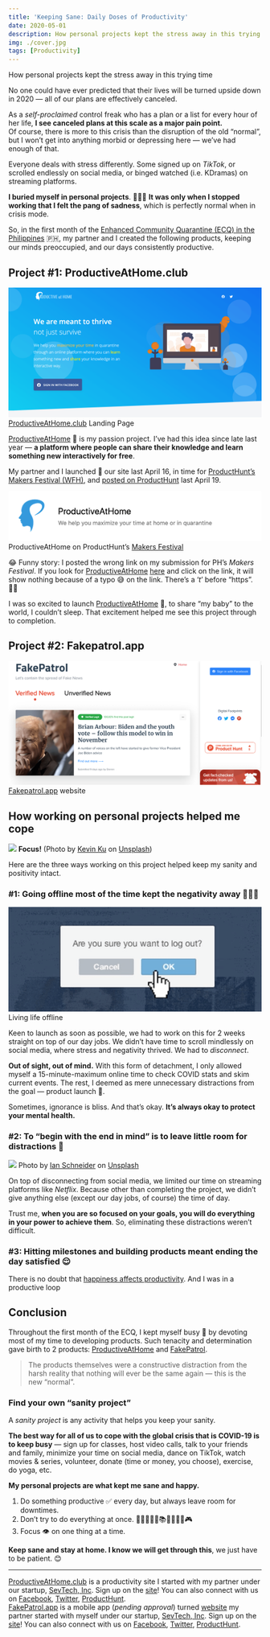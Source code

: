 ```yaml
---
title: 'Keeping Sane: Daily Doses of Productivity'
date: 2020-05-01
description: How personal projects kept the stress away in this trying time, surviving the first few weeks of ECQ.
img: ./cover.jpg
tags: [Productivity]
---
```


<span class="subtitle">How personal projects kept the stress away in this trying time</span>

No one could have ever predicted that their lives will be turned upside down in
2020 — all of our plans are effectively canceled.

As a _self-proclaimed_ control freak who has a plan or a list for every hour of
her life, **I see canceled plans at this scale as a major pain point.** <br> Of
course, there is more to this crisis than the disruption of the old “normal”,
but I won’t get into anything morbid or depressing here — we’ve had enough of
that.

Everyone deals with stress differently. Some signed up on _TikTok_, or scrolled
endlessly on social media, or binged watched (i.e. KDramas) on streaming
platforms.

**I buried myself in personal projects**. 👩🏻‍💻 **It was only when I stopped
working that I felt the pang of sadness**, which is perfectly normal when in
crisis mode.

So, in the first month of the [Enhanced Community Quarantine (ECQ) in the
Philippines](https://en.wikipedia.org/wiki/2020_Luzon_enhanced_community_quarantine)
🇵🇭, my partner and I created the following products, keeping our minds
preoccupied, and our days consistently productive.

## Project #1: ProductiveAtHome.club

![ProductiveAtHome Landing Page](./pahc-landing.png)
<span class="figcaption_hack">[ProductiveAtHome.club](http://productiveathome.club) Landing Page</span>

[ProductiveAtHome](http://productiveathome.club) 🧠 is my passion project. I’ve
had this idea since late last year — **a platform where people can share their
knowledge and learn something new interactively for free**.

My partner and I launched 🚀 our site last April 16, in time for [ProductHunt’s
Makers Festival (WFH)](https://www.producthunt.com/makers-festival/wfh), and
[posted on ProductHunt](https://www.producthunt.com/posts/productive-at-home)
last April 19.

![ProductiveAtHome on ProductHunt](./pahc-ph.png)
<span class="figcaption_hack">ProductiveAtHome on ProductHunt’s [Makers
Festival](https://www.producthunt.com/makers-festival/wfh/voting)</span>

😂 Funny story: I posted the wrong link on my submission for PH’s _Makers
Festival_. If you look for [ProductiveAtHome](http://productiveathome.club)
[here](https://www.producthunt.com/makers-festival/wfh/voting) and click on the
link, it will show nothing because of a typo 😅 on the link. There’s a ‘_t_’
before “https”. 🤦‍♀️

I was so excited to launch [ProductiveAtHome](http://productiveathome.club) 🧠,
to share “my baby” to the world, I couldn’t sleep. That excitement helped me see
this project through to completion.

## Project #2: Fakepatrol.app

![Fake Patrol Website](./fake-patrol-landing.png)
<span class="figcaption_hack">[Fakepatrol.app](http://fakepatrol.app) website</span>

## How working on personal projects helped me cope

![](https://unsplash.com/photos/w7ZyuGYNpRQ)
<span class="figcaption_hack">**Focus!** (Photo by [Kevin
Ku](https://unsplash.com/photos/w7ZyuGYNpRQ) on
[Unsplash](https://unsplash.com))</span>

Here are the three ways working on this project helped keep my sanity and
positivity intact.

### #1: Going offline most of the time kept the negativity away 💁🏻‍♀️

![Log out](./log-out.png)
<span class="figcaption_hack">Living life offline</span>

Keen to launch as soon as possible, we had to work on this for 2 weeks straight
on top of our day jobs. We didn’t have time to scroll mindlessly on social
media, where stress and negativity thrived. We had to _disconnect_.

**Out of sight, out of mind.** With this form of detachment, I only allowed
myself a 15-minute-maximum online time to check COVID stats and skim current
events. The rest, I deemed as mere unnecessary distractions from the goal —
product launch 🚀.

Sometimes, ignorance is bliss. And that’s okay. **It’s always okay to protect
your mental health.**

### #2: To “begin with the end in mind” is to leave little room for distractions 🙈

![](https://cdn-images-1.medium.com/max/1200/0*KwJvjPk8o1bWqGFE)
<span class="figcaption_hack">Photo by [Ian
Schneider](https://unsplash.com/@goian) on
[Unsplash](https://unsplash.com)</span>

On top of disconnecting from social media, we limited our time on streaming
platforms like _Netflix_. Because other than completing the project, we didn’t
give anything else (except our day jobs, of course) the time of day.

Trust me, **when you are so focused on your goals, you will do everything in
your power to achieve them**. So, eliminating these distractions weren’t
difficult.

### #3: Hitting milestones and building products meant ending the day satisfied 😌

There is no doubt that [happiness affects
productivity](https://www.knowmail.me/blog/productivity-affect-happiness/). And
I was in a productive loop

## Conclusion

Throughout the first month of the ECQ, I kept myself busy 🐝 by devoting most of
my time to developing products. Such tenacity and determination gave birth to 2
products: [ProductiveAtHome](http://productiveathome.club) and
[FakePatrol](http://fakepatrol.app).

> The products themselves were a constructive distraction from the harsh reality
> that nothing will ever be the same again — this is the new “normal”.

### Find your own “sanity project”

A _sanity project_ is any activity that helps you keep your sanity.

**The best way for all of us to cope with the global crisis that is COVID-19 is to keep busy**
— sign up for classes, host video calls, talk to your friends and
family, minimize your time on social media, dance on TikTok, watch movies &
series, volunteer, donate (time or money, you choose), exercise, do yoga, etc.

**My personal projects are what kept me sane and happy.**

1.  Do something productive ✅ every day, but always leave room for downtimes.
1.  Don’t try to do everything at once. 🏋🏻‍♂️💃🏻📚🏓🎹🎨🎸🎮
1.  Focus 👁 on one thing at a time.

**Keep sane and stay at home. I know we will get through this**, we just have to
be patient. 😊

---

<span class="afterword">[ProductiveAtHome.club](http://productiveathome.club) is a productivity site I
started with my partner under our startup, [SevTech,
Inc](http://twitter.com/sevtechinc). Sign up on the
[site](http://bit.ly/productiveathomeclub)! You can also connect with us on
[Facebook](http://fb.com/productiveathome),
[Twitter](http://twitter.com/prodathome),
[ProductHunt](https://www.producthunt.com/posts/productive-at-home).
</span> <br>
<span class="afterword">[FakePatrol.app](http://fakepatrol.app) is a mobile app (_pending approval_)
turned [website](https://fakepatrolapp.carrd.co/) my partner started with myself
under our startup, [SevTech, Inc](http://twitter.com/sevtechinc). Sign up on the
[site](http://fakepatrol.carrd.co)! You can also connect with us on
[Facebook](http://fb.com/fakepatrolapp),
[Twitter](http://twitter.com/fakepatrolapp),
[ProductHunt](https://www.producthunt.com/posts/fakepatrol).
</span>
